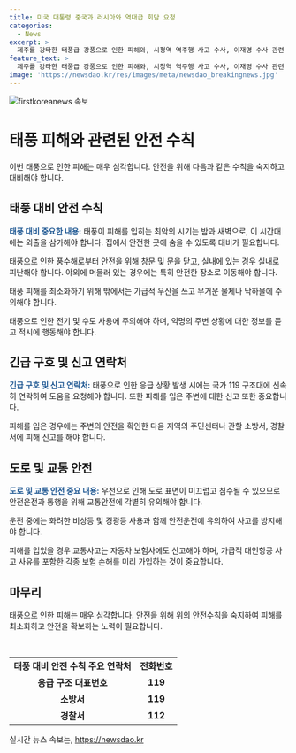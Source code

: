 ```yaml
---
title: 미국 대통령 중국과 러시아와 역대급 회담 요청
categories:
  - News
excerpt: >
  제주를 강타한 태풍급 강풍으로 인한 피해와, 시청역 역주행 사고 수사, 이재명 수사 관련 탄핵 추진, 해병대원 특검법 상정 등의 뉴스 속에서는 강력한 사건들이 속출하고 있습니다. 또한, 최저임금위원회의 결정에 따라 내년 최저임금은 업종별 구분 없이 동일하게 적용될 전망입니다. 사회적 관심이 높은 다양한 이슈들이 동시에 촉발되고 있는 상황입니다.
feature_text: >
  제주를 강타한 태풍급 강풍으로 인한 피해와, 시청역 역주행 사고 수사, 이재명 수사 관련 탄핵 추진, 해병대원 특검법 상정 등의 뉴스 속에서는 강력한 사건들이 속출하고 있습니다. 또한, 최저임금위원회의 결정에 따라 내년 최저임금은 업종별 구분 없이 동일하게 적용될 전망입니다. 사회적 관심이 높은 다양한 이슈들이 동시에 촉발되고 있는 상황입니다.
image: 'https://newsdao.kr/res/images/meta/newsdao_breakingnews.jpg'
---
```


<p><img src="https://newsdao.kr/res/images/meta/newsdao_breakingnews.jpg" alt="firstkoreanews 속보" /></p>

<h1 data-ke-size="size36">태풍 피해와 관련된 안전 수칙</h1>

<p>이번 태풍으로 인한 피해는 매우 심각합니다. 안전을 위해 다음과 같은 수칙을 숙지하고 대비해야 합니다.</p>

<h2 data-ke-size="size26">태풍 대비 안전 수칙</h2>

<p><b><span style="color: #1a5490;">태풍 대비 중요한 내용:</span></b>
태풍이 피해를 입히는 최악의 시기는 밤과 새벽으로, 이 시간대에는 외출을 삼가해야 합니다. 집에서 안전한 곳에 숨을 수 있도록 대비가 필요합니다.</p>

<p>태풍으로 인한 풍수해로부터 안전을 위해 창문 및 문을 닫고, 실내에 있는 경우 실내로 피난해야 합니다. 야외에 머물러 있는 경우에는 특히 안전한 장소로 이동해야 합니다.</p>

<p>태풍 피해를 최소화하기 위해 밖에서는 가급적 우산을 쓰고 무거운 물체나 낙하물에 주의해야 합니다.</p>

<p>태풍으로 인한 전기 및 수도 사용에 주의해야 하며, 익명의 주변 상황에 대한 정보를 듣고 적시에 행동해야 합니다.</p>

<h2 data-ke-size="size26">긴급 구호 및 신고 연락처</h2>

<p><b><span style="color: #1a5490;">긴급 구호 및 신고 연락처:</span></b>
태풍으로 인한 응급 상황 발생 시에는 국가 119 구조대에 신속히 연락하여 도움을 요청해야 합니다. 또한 피해를 입은 주변에 대한 신고 또한 중요합니다.</p>

<p>피해를 입은 경우에는 주변의 안전을 확인한 다음 지역의 주민센터나 관할 소방서, 경찰서에 피해 신고를 해야 합니다. </p>

<h2 data-ke-size="size26">도로 및 교통 안전</h2>

<p><b><span style="color: #1a5490;">도로 및 교통 안전 중요 내용:</span></b>
우천으로 인해 도로 표면이 미끄럽고 침수될 수 있으므로 안전운전과 통행을 위해 교통안전에 각별히 유의해야 합니다.</p>

<p>운전 중에는 화려한 비상등 및 경광등 사용과 함께 안전운전에 유의하여 사고를 방지해야 합니다. </p>

<p>피해를 입었을 경우 교통사고는 자동차 보험사에도 신고해야 하며, 가급적 대인항공 사고 사유를 포함한 각종 보험 손해를 미리 가입하는 것이 중요합니다.</p>

<h2 data-ke-size="size26">마무리</h2>

<p>태풍으로 인한 피해는 매우 심각합니다. 안전을 위해 위의 안전수칙을 숙지하여 피해를 최소화하고 안전을 확보하는 노력이 필요합니다.</p>

<p data-ke-size="size16">&nbsp;</p>

<table>
<tbody>
<tr>
<td style="text-align: center; height: 17px;"><b>태풍 대비 안전 수칙 주요 연락처</b></td>
<td style="text-align: center; height: 17px;"><b>전화번호</b></td>
</tr>
<tr>
<td style="text-align: center; height: 17px;"><b>응급 구조 대표번호</b></td>
<td style="text-align: center; height: 17px;"><b>119</b></td>
</tr>
<tr>
<td style="text-align: center; height: 17px;"><b>소방서</b></td>
<td style="text-align: center; height: 17px;"><b>119</b></td>
</tr>
<tr>
<td style="text-align: center; height: 17px;"><b>경찰서</b></td>
<td style="text-align: center; height: 17px;"><b>112</b></td>
</tr>
</tbody>
</table>
실시간 뉴스 속보는, <a href="https://newsdao.kr" rel="dofollow">https://newsdao.kr</a>


